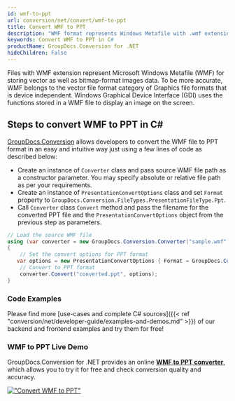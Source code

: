 ```yaml
---
id: wmf-to-ppt
url: conversion/net/convert/wmf-to-ppt
title: Convert WMF to PPT
description: "WMF format represents Windows Metafile with .wmf extension. Learn how to convert WMF to PPT file programmatically in C# language using GroupDocs.Conversion for .NET library."
keywords: Convert WMF to PPT in C#
productName: GroupDocs.Conversion for .NET
hideChildren: False
---
```


Files with WMF extension represent Microsoft Windows Metafile (WMF) for storing vector as well as bitmap-format images data. To be more accurate, WMF belongs to the vector file format category of Graphics file formats that is device independent. Windows Graphical Device Interface (GDI) uses the functions stored in a WMF file to display an image on the screen.

## Steps to convert WMF to PPT in C#

[GroupDocs.Conversion](https://products.groupdocs.com/conversion/net) allows developers to convert the WMF file to PPT format in an easy and intuitive way just using a few lines of code as described below:

* Create an instance of `Converter` class and pass source WMF file path as a constructor parameter. You may specify absolute or relative file path as per your requirements. 
* Create an instance of `PresentationConvertOptions` class and set `Format` property to `GroupDocs.Conversion.FileTypes.PresentationFileType.Ppt`.
* Call `Converter` class `Convert` method and pass the filename for the converted PPT file and the `PresentationConvertOptions` object from the previous step as parameters.

```csharp
// Load the source WMF file
using (var converter = new GroupDocs.Conversion.Converter("sample.wmf"))
{
    // Set the convert options for PPT format
   var options = new PresentationConvertOptions { Format = GroupDocs.Conversion.FileTypes.PresentationFileType.Ppt };
    // Convert to PPT format
    converter.Convert("converted.ppt", options);
}
```

### Code Examples

Please find more [use-cases and complete C# sources]({{< ref "conversion/net/developer-guide/examples-and-demos.md" >}}) of our backend and frontend examples and try them for free!

### WMF to PPT Live Demo

GroupDocs.Conversion for .NET provides an online [**WMF to PPT converter**](https://products.groupdocs.app/conversion/wmf-to-ppt), which allows you to try it for free and check conversion quality and accuracy.

[!["Convert WMF to PPT"](conversion/net/images/convert-to-ppt/convert-wmf-to-ppt.png)](https://products.groupdocs.app/conversion/wmf-to-ppt)